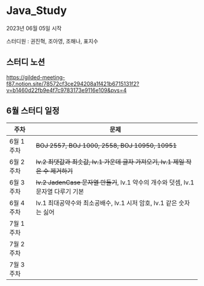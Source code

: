# Java_Study
2023년 06월 05일 시작

스터디원 : 권진혁, 조아영, 조해나, 표지수

## 스터디 노션
https://gilded-meeting-f87.notion.site/78572cf3ce294208a1f421b6715131f2?v=b1460d22fb9e4f7c9783173e9116e109&pvs=4

## 6월 스터디 일정

|주차|문제|
|---|---|
|6월 1주차|~~BOJ 2557, BOJ 1000, 2558, BOJ 10950, 10951~~|
|6월 2주차|~~lv.2 최댓값과 최솟값, lv.1 가운데 글자 가져오기, lv.1 제일 작은 수 제거하기~~|
|6월 3주차|~~lv.2 JadenCase 문자열 만들기~~, lv.1 약수의 개수와 덧셈, lv.1 문자열 다루기 기본|
|6월 4주차|lv.1 최대공약수와 최소공배수, lv.1 시저 암호, lv.1 같은 숫자는 싫어|
|7월 1주차||
|7월 2주차||
|7월 3주차||



